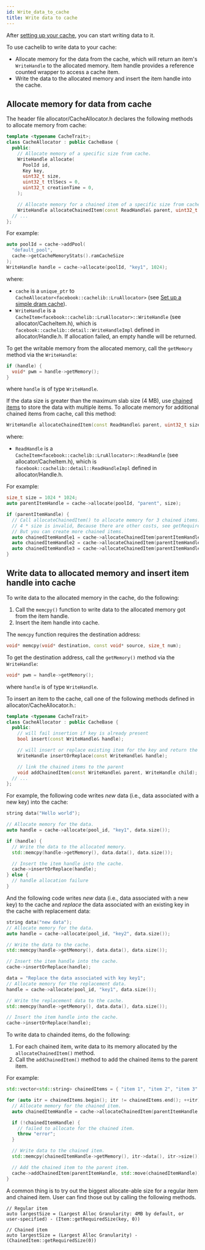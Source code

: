 ```yaml
---
id: Write_data_to_cache
title: Write data to cache
---
```


After [setting up your cache](Set_up_a_simple_cache), you can start writing data to it.

To use cachelib to write data to your cache:

- Allocate memory for the data from the cache, which will return an item's `WriteHandle` to the allocated memory. Item handle provides a reference counted wrapper to access a cache item.
- Write the data to the allocated memory and insert the item handle into the cache.

## Allocate memory for data from cache

The header file allocator/CacheAllocator.h declares the following methods to allocate memory from cache:


```cpp
template <typename CacheTrait>;
class CacheAllocator : public CacheBase {
  public:
    // Allocate memory of a specific size from cache.
    WriteHandle allocate(
      PoolId id,
      Key key,
      uint32_t size,
      uint32_t ttlSecs = 0,
      uint32_t creationTime = 0,
    );

    // Allocate memory for a chained item of a specific size from cache.
    WriteHandle allocateChainedItem(const ReadHandle& parent, uint32_t size);
  // ...
};
```


For example:


```cpp
auto poolId = cache->addPool(
  "default_pool",
  cache->getCacheMemoryStats().ramCacheSize
);
WriteHandle handle = cache->allocate(poolId, "key1", 1024);
```


where:
- `cache` is a `unique_ptr` to `CacheAllocator<facebook::cachelib::LruAllocator>` (see [Set up a simple dram cache](Set_up_a_simple_cache)).
- `WriteHandle` is a `CacheItem<facebook::cachelib::LruAllocator>::WriteHandle` (see allocator/CacheItem.h), which is `facebook::cachelib::detail::WriteHandleImpl` defined in allocator/Handle.h. If allocation failed, an empty handle will be returned.

To get the writable memory from the allocated memory, call the `getMemory` method via the `WriteHandle`:


```cpp
if (handle) {
  void* pwm = handle->getMemory();
}
```
where `handle` is of type `WriteHandle`.

If the data size is greater than the maximum slab size (4 MB), use [chained items](chained_items) to store the data with multiple items. To allocate memory for additional chained items from cache, call this method:


```cpp
WriteHandle allocateChainedItem(const ReadHandle& parent, uint32_t size);
```
where:
- `ReadHandle` is a `CacheItem<facebook::cachelib::LruAllocator>::ReadHandle` (see allocator/CacheItem.h), which is `facebook::cachelib::detail::ReadHandleImpl` defined in allocator/Handle.h.

For example:


```cpp
size_t size = 1024 * 1024;
auto parentItemHandle = cache->allocate(poolId, "parent", size);

if (parentItemHandle) {
  // Call allocateChainedItem() to allocate memory for 3 chained items.
  // 4 * size is invalid, Because there are other costs, see getRequiredSize().
  // But you can create more chained items.
  auto chainedItemHandle1 = cache->allocateChainedItem(parentItemHandle, 1 * size);
  auto chainedItemHandle2 = cache->allocateChainedItem(parentItemHandle, 2 * size);
  auto chainedItemHandle3 = cache->allocateChainedItem(parentItemHandle, 3 * size);
}
```


## Write data to allocated memory and insert item handle into cache

To write data to the allocated memory in the cache, do the following:

1. Call the `memcpy()` function to write data to the allocated memory got from the item handle.
2. Insert the item handle into cache.

The `memcpy` function requires the destination address:


```cpp
void* memcpy(void* destination, const void* source, size_t num);
```


To get the destination address, call the `getMemory()` method via the `WriteHandle`:


```cpp
void* pwm = handle->getMemory();
```
where `handle` is of type `WriteHandle`.


To insert an item to the cache, call one of the following methods defined in
allocator/CacheAllocator.h.:


```cpp
template <typename CacheTrait>
class CacheAllocator : public CacheBase {
  public:
    // will fail insertion if key is already present
    bool insert(const WriteHandle& handle);

    // will insert or replace existing item for the key and return the handle of the replaced old item
    WriteHandle insertOrReplace(const WriteHandle& handle);

    // link the chained items to the parent
    void addChainedItem(const WriteHandle& parent, WriteHandle child);
  // ...
};
```


For example, the following code writes *new* data (i.e., data associated with a new key) into the cache:


```cpp
string data("Hello world");

// Allocate memory for the data.
auto handle = cache->allocate(pool_id, "key1", data.size());

if (handle) {
  // Write the data to the allocated memory.
  std::memcpy(handle->getMemory(), data.data(), data.size());

  // Insert the item handle into the cache.
  cache->insertOrReplace(handle);
} else {
  // handle allocation failure
}
```


And the following code writes *new* data (i.e., data associated with a new key) to the cache and *replace* the data associated with an existing key in the cache with replacement data:


```cpp
string data("new data");
// Allocate memory for the data.
auto handle = cache->allocate(pool_id, "key2", data.size());

// Write the data to the cache.
std::memcpy(handle->getMemory(), data.data(), data.size());

// Insert the item handle into the cache.
cache->insertOrReplace(handle);

data = "Replace the data associated with key key1";
// Allocate memory for the replacement data.
handle = cache->allocate(pool_id, "key1", data.size());

// Write the replacement data to the cache.
std::memcpy(handle->getMemory(), data.data(), data.size());

// Insert the item handle into the cache.
cache->insertOrReplace(handle);
```


To write data to chainded items, do the following:

1. For each chained item, write data to its memory allocated by the `allocateChainedItem()` method.
2. Call the `addChainedItem()` method to add the chained items to the parent item.

For example:


```cpp
std::vector<std::string> chainedItems = { "item 1", "item 2", "item 3" };

for (auto itr = chainedItems.begin(); itr != chainedItems.end(); ++itr) {
  // Allocate memory for the chained item.
  auto chainedItemHandle = cache->allocateChainedItem(parentItemHandle, size);

  if (!chainedItemHandle) {
    // failed to allocate for the chained item.
    throw "error";
  }

  // Write data to the chained item.
  std::memcpy(chainedItemHandle->getMemory(), itr->data(), itr->size());

  // Add the chained item to the parent item.
  cache->addChainedItem(parentItemHandle, std::move(chainedItemHandle));
}
```

A common thing is to try out the biggest allocate-able size for a regular item and chained item. User can find those out by calling the following methods.
```
// Regular item
auto largestSize = (Largest Alloc Granularity: 4MB by default, or user-specified) - (Item::getRequiredSize(key, 0))

// Chained item
auto largestSize = (Largest Alloc Granularity) - (ChainedItem::getRequiredSize(0))
```
